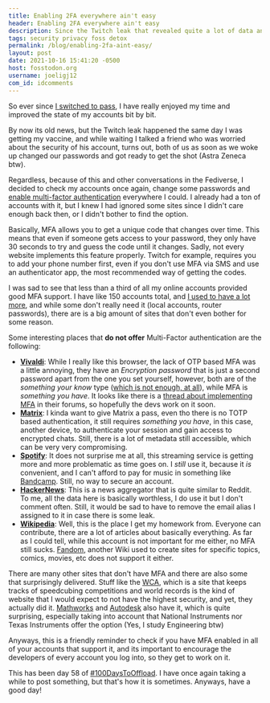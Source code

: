 ```yaml
---
title: Enabling 2FA everywhere ain't easy
header: Enabling 2FA everywhere ain't easy
description: Since the Twitch leak that revealed quite a lot of data and source code, I got the urge of evaluating all of my passwords and authentication methods, and I got into another password cleanup phase, I was surprised to see 2FA is still not implemented everywhere.
tags: security privacy foss detox
permalink: /blog/enabling-2fa-aint-easy/
layout: post
date: 2021-10-16 15:41:20 -0500
host: fosstodon.org
username: joeligj12
com_id: idcomments
---
```


So ever since [I switched to pass](https://joelchrono12.ml/blog/pass-unix-manager/), I have really enjoyed my time and improved the state of my accounts bit by bit.

By now its old news, but the Twitch leak happened the same day I was getting my vaccine, and while waiting I talked a friend who was worried about the security of his account, turns out, both of us as soon as we woke up changed our passwords and got ready to get the shot (Astra Zeneca btw).

Regardless, because of this and other conversations in the Fediverse, I decided to check my accounts once again, change some passwords and [enable multi-factor authentication](https://en.wikipedia.org/wiki/Multi-factor_authentication) everywhere I could. I already had a ton of accounts with it, but I knew I had ignored some sites since I didn't care enough back then, or I didn't bother to find the option.

Basically, MFA allows you to get a unique code that changes over time. This means that even if someone gets access to your password, they only have 30 seconds to try and guess the code until it changes. Sadly, not every website implements this feature properly. Twitch for example, requires you to add your phone number first, even if you don't use MFA via SMS and use an authenticator app, the most recommended way of getting the codes.

I was sad to see that less than a third of all my online accounts provided good MFA support. I have like 150 accounts total, and [I used to have a lot more](https://joelchrono12.ml/blog/cleanup-your-pwmanager/), and while some don't really need it (local accounts, router passwords), there are is a big amount of sites that don't even bother for some reason.

Some interesting places that **do not offer** Multi-Factor authentication are the following:

- [**Vivaldi**](https://vivaldi.net): While I really like this browser, the lack of OTP based MFA was a little annoying, they have an *Encryption password* that is just a second password apart from the one you set yourself, however, both are of the *something your know* type ([which is not enough, at all](https://www.cs.cornell.edu/courses/cs513/2005fa/NNLauthPeople.html)), while MFA is *something you have*. It looks like there is a [thread about implementing MFA](https://forum.vivaldi.net/topic/33950/two-factor-authentication-scheme-for-vivaldi-net-account) in their forums, so hopefully the devs work on it soon.
- [**Matrix**](https://matrix.org): I kinda want to give Matrix a pass, even tho there is no TOTP based authentication, it still requires *something you have*, in this case, another device, to authenticate your session and gain access to encrypted chats. Still, there is a lot of metadata still accessible, which can be very very compromising.
- [**Spotify**](https://spotify.com): It does not surprise me at all, this streaming service is getting more and more problematic as time goes on. I *still* use it, because it *is* convenient, and I can't afford to pay for music in something like [Bandcamp](https://bandcamp.com). Still, no way to secure an account.
- [**HackerNews**](https://https://news.ycombinator.com/): This is a news aggregator that is quite similar to Reddit. To me, all the data here is basically worthless, I do use it but I don't comment often. Still, it would be sad to have to remove the email alias I assigned to it in case there is some leak.
- [**Wikipedia**](https://wikipedia.org): Well, this is the place I get my homework from. Everyone can contribute, there are a lot of articles about basically everything. As far as I could tell, while this account is not important for me either, no MFA still sucks. [Fandom](https://fandom.com), another Wiki used to create sites for specific topics, comics, movies, etc does not support it either.

There are many other sites that don't have MFA and there are also some that surprisingly delivered. Stuff like the [WCA](https://www.worldcubeassociation.org), which is a site that keeps tracks of speedcubing competitions and world records is the kind of website that I would expect to not have the highest security, and yet, they actually did it. [Mathworks](https://mathworks.com) and [Autodesk](https://autodesk.com) also have it, which is quite surprising, especially taking into account that National Instruments nor Texas Instruments offer the option (Yes, I study Engineering btw)

Anyways, this is a friendly reminder to check if you have MFA enabled in all of your accounts that support it, and its important to encourage the developers of  every account you log into, so they get to work on it.

This has been day 58 of [#100DaysToOffload](https://100DaysToOffload.com). I have once again taking a while to post something, but that's how it is sometimes. Anyways, have a good day!

